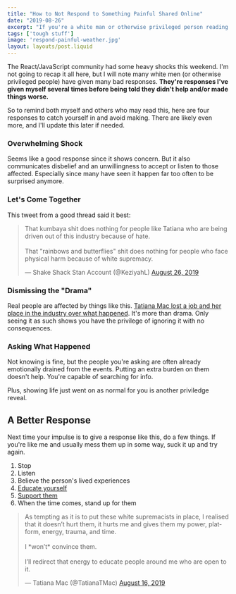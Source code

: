 ```yaml
---
title: "How to Not Respond to Something Painful Shared Online"
date: "2019-08-26"
excerpt: "If you're a white man or otherwise privileged person reading someone's painful lived experiences, don't respond in these ways."
tags: ['tough stuff']
image: 'respond-painful-weather.jpg'
layout: layouts/post.liquid
---
```


The React/JavaScript community had some heavy shocks this weekend. I'm not going to recap it all here, but I will note many white men (or otherwise privileged people) have given many bad responses. **They're responses I've given myself several times before being told they didn't help and/or made things worse.**

So to remind both myself and others who may read this, here are four responses to catch yourself in and avoid making. There are likely even more, and I'll update this later if needed.

### Overwhelming Shock

Seems like a good response since it shows concern. But it also communicates disbelief and an unwillingness to accept or listen to those affected. Especially since many have seen it happen far too often to be surprised anymore.

### Let's Come Together

This tweet from a good thread said it best:

<blockquote class="twitter-tweet" data-partner="tweetdeck"><p lang="en" dir="ltr">That kumbaya shit does nothing for people like Tatiana who are being driven out of this industry because of hate. <br><br>That &quot;rainbows and butterflies&quot; shit does nothing for people who face physical harm because of white supremacy.</p>&mdash; Shake Shack Stan Account (@KeziyahL) <a href="https://twitter.com/KeziyahL/status/1166005871958286336?ref_src=twsrc%5Etfw">August 26, 2019</a></blockquote>
<script async src="https://platform.twitter.com/widgets.js" charset="utf-8"></script>

### Dismissing the "Drama"

Real people are affected by things like this. [Tatiana Mac lost a job and her place in the industry over what happened](https://twitter.com/TatianaTMac/status/1165951307682705408). It's more than drama. Only seeing it as such shows you have the privilege of ignoring it with no consequences.

### Asking What Happened

Not knowing is fine, but the people you're asking are often already emotionally drained from the events. Putting an extra burden on them doesn't help. You're capable of searching for info.

Plus, showing life just went on as normal for you is another priviledge reveal.

## A Better Response

Next time your impulse is to give a response like this, do a few things. If you're like me and usually mess them up in some way, suck it up and try again.

1. Stop
2. Listen
3. Believe the person's lived experiences
4. [Educate yourself](https://twitter.com/TatianaTMac/status/1165781104122634240)
5. [Support them](https://github.com/users/tatianamac/sponsorship)
6. When the time comes, stand up for them

<blockquote class="twitter-tweet" data-lang="en"><p lang="en" dir="ltr">As tempting as it is to put these white supremacists in place, I realised that it doesn’t hurt them, it hurts me and gives them my power, platform, energy, trauma, and time. <br><br>I *won’t* convince them.<br><br>I’ll redirect that energy to educate people around me who are open to it.</p>&mdash; Tatiana Mac (@TatianaTMac) <a href="https://twitter.com/TatianaTMac/status/1162367330803830784?ref_src=twsrc%5Etfw">August 16, 2019</a></blockquote>
